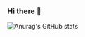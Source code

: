 ### Hi there 👋

![Anurag's GitHub stats](https://github-readme-stats.vercel.app/api?username=SudeepRajput21&hide=contribs,prs)
